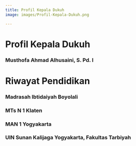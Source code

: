 ```yaml
---
title: Profil Kepala Dukuh
image: images/Profil-Kepala-Dukuh.png

---
```

# Profil Kepala Dukuh

### Musthofa Ahmad Alhusaini, S. Pd. I

# Riwayat Pendidikan

### Madrasah Ibtidaiyah Boyolali

### MTs N 1 Klaten

### MAN 1 Yogyakarta

### UIN Sunan Kalijaga Yogyakarta, Fakultas Tarbiyah